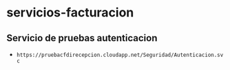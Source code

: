 # servicios-facturacion
## Servicio de pruebas autenticacion
- `https://pruebacfdirecepcion.cloudapp.net/Seguridad/Autenticacion.svc`
